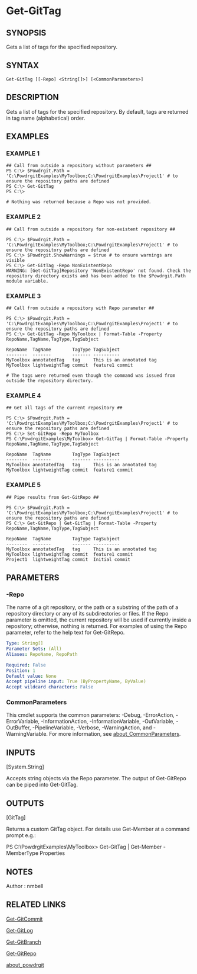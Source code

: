 # Get-GitTag

## SYNOPSIS
Gets a list of tags for the specified repository.

## SYNTAX

```
Get-GitTag [[-Repo] <String[]>] [<CommonParameters>]
```

## DESCRIPTION
Gets a list of tags for the specified repository.
By default, tags are returned in tag name (alphabetical) order.

## EXAMPLES

### EXAMPLE 1
```
## Call from outside a repository without parameters ##
PS C:\> $Powdrgit.Path = 'C:\PowdrgitExamples\MyToolbox;C:\PowdrgitExamples\Project1' # to ensure the repository paths are defined
PS C:\> Get-GitTag
PS C:\>

# Nothing was returned because a Repo was not provided.
```

### EXAMPLE 2
```
## Call from outside a repository for non-existent repository ##

PS C:\> $Powdrgit.Path = 'C:\PowdrgitExamples\MyToolbox;C:\PowdrgitExamples\Project1' # to ensure the repository paths are defined
PS C:\> $Powdrgit.ShowWarnings = $true # to ensure warnings are visible
PS C:\> Get-GitTag -Repo NonExistentRepo
WARNING: [Get-GitTag]Repository 'NonExistentRepo' not found. Check the repository directory exists and has been added to the $Powdrgit.Path module variable.
```

### EXAMPLE 3
```
## Call from outside a repository with Repo parameter ##

PS C:\> $Powdrgit.Path = 'C:\PowdrgitExamples\MyToolbox;C:\PowdrgitExamples\Project1' # to ensure the repository paths are defined
PS C:\> Get-GitTag -Repo MyToolbox | Format-Table -Property RepoName,TagName,TagType,TagSubject

RepoName  TagName        TagType TagSubject
--------  -------        ------- ----------
MyToolbox annotatedTag   tag     This is an annotated tag
MyToolbox lightweightTag commit  feature1 commit

# The tags were returned even though the command was issued from outside the repository directory.
```

### EXAMPLE 4
```
## Get all tags of the current repository ##

PS C:\> $Powdrgit.Path = 'C:\PowdrgitExamples\MyToolbox;C:\PowdrgitExamples\Project1' # to ensure the repository paths are defined
PS C:\> Set-GitRepo -Repo MyToolbox
PS C:\PowdrgitExamples\MyToolbox> Get-GitTag | Format-Table -Property RepoName,TagName,TagType,TagSubject

RepoName  TagName        TagType TagSubject
--------  -------        ------- ----------
MyToolbox annotatedTag   tag     This is an annotated tag
MyToolbox lightweightTag commit  feature1 commit
```

### EXAMPLE 5
```
## Pipe results from Get-GitRepo ##

PS C:\> $Powdrgit.Path = 'C:\PowdrgitExamples\MyToolbox;C:\PowdrgitExamples\Project1' # to ensure the repository paths are defined
PS C:\> Get-GitRepo | Get-GitTag | Format-Table -Property RepoName,TagName,TagType,TagSubject

RepoName  TagName        TagType TagSubject
--------  -------        ------- ----------
MyToolbox annotatedTag   tag     This is an annotated tag
MyToolbox lightweightTag commit  feature1 commit
Project1  lightweightTag commit  Initial commit
```

## PARAMETERS

### -Repo
The name of a git repository, or the path or a substring of the path of a repository directory or any of its subdirectories or files.
If the Repo parameter is omitted, the current repository will be used if currently inside a repository; otherwise, nothing is returned.
For examples of using the Repo parameter, refer to the help text for Get-GitRepo.

```yaml
Type: String[]
Parameter Sets: (All)
Aliases: RepoName, RepoPath

Required: False
Position: 1
Default value: None
Accept pipeline input: True (ByPropertyName, ByValue)
Accept wildcard characters: False
```

### CommonParameters
This cmdlet supports the common parameters: -Debug, -ErrorAction, -ErrorVariable, -InformationAction, -InformationVariable, -OutVariable, -OutBuffer, -PipelineVariable, -Verbose, -WarningAction, and -WarningVariable. For more information, see [about_CommonParameters](http://go.microsoft.com/fwlink/?LinkID=113216).

## INPUTS

[System.String]

Accepts string objects via the Repo parameter. The output of Get-GitRepo can be piped into Get-GitTag.

## OUTPUTS

[GitTag]

Returns a custom GitTag object. For details use Get-Member at a command prompt e.g.:

PS C:\PowdrgitExamples\MyToolbox> Get-GitTag | Get-Member -MemberType Properties

## NOTES
Author : nmbell

## RELATED LINKS

[Get-GitCommit](Get-GitCommit.md)

[Get-GitLog](Get-GitLog.md)

[Get-GitBranch](Get-GitBranch.md)

[Get-GitRepo](Get-GitRepo.md)

[about_powdrgit](about_powdrgit.md)



